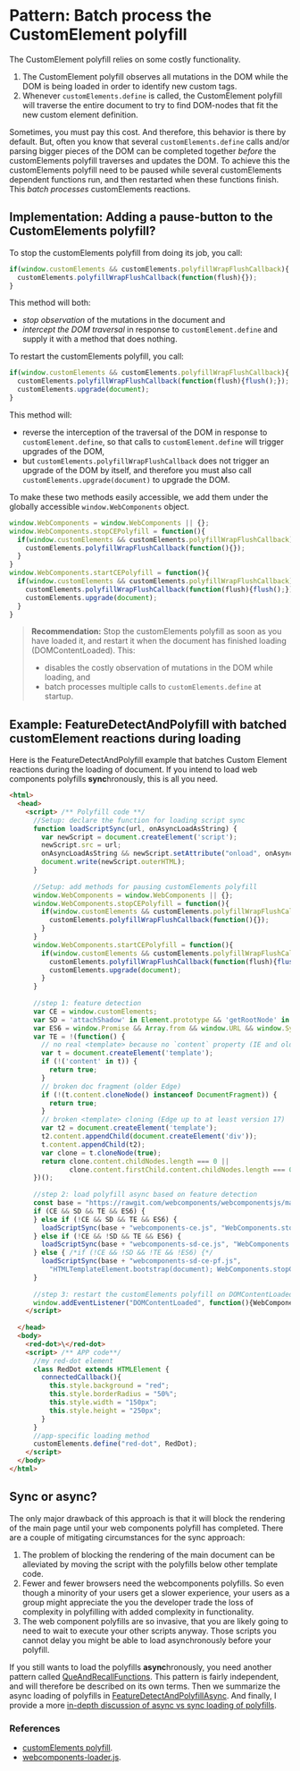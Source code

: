 # Pattern: Batch process the CustomElement polyfill
The CustomElement polyfill relies on some costly functionality.
1. The CustomElement polyfill observes all mutations in the DOM while the DOM is being 
loaded in order to identify new custom tags.
2. Whenever `customElements.define` is called, the CustomElement 
polyfill will traverse the entire document to try to find DOM-nodes that fit the 
new custom element definition.

Sometimes, you must pay this cost. And therefore, this behavior is there by default.
But, often you know that several `customElements.define` calls and/or parsing bigger pieces 
of the DOM can be completed together *before* the customElements polyfill traverses 
and updates the DOM.
To achieve this the customElements polyfill need to be paused 
while several customElements dependent functions run, and then restarted when
these functions finish.
This *batch processes* customElements reactions.

## Implementation: Adding a pause-button to the CustomElements polyfill?
To stop the customElements polyfill from doing its job, you call:
```javascript
if(window.customElements && customElements.polyfillWrapFlushCallback){
  customElements.polyfillWrapFlushCallback(function(flush){});
}
```
This method will both:
* *stop observation* of the mutations in the document and
* *intercept the DOM traversal* in response to `customElement.define` and 
supply it with a method that does nothing.

To restart the customElements polyfill, you call:
```javascript
if(window.customElements && customElements.polyfillWrapFlushCallback){
  customElements.polyfillWrapFlushCallback(function(flush){flush();});
  customElements.upgrade(document);                                     
}
```
This method will:
* reverse the interception of the traversal of the DOM in response to `customElement.define`,
so that calls to `customElement.define` will trigger upgrades of the DOM,
* but `customElements.polyfillWrapFlushCallback` does not trigger an upgrade of the DOM
by itself, and therefore you must also call `customElements.upgrade(document)` to upgrade the DOM.

To make these two methods easily accessible, we add them under the globally accessible 
`window.WebComponents` object.

```javascript
window.WebComponents = window.WebComponents || {};
window.WebComponents.stopCEPolyfill = function(){
  if(window.customElements && customElements.polyfillWrapFlushCallback){
    customElements.polyfillWrapFlushCallback(function(){});
  }
}
window.WebComponents.startCEPolyfill = function(){
  if(window.customElements && customElements.polyfillWrapFlushCallback){
    customElements.polyfillWrapFlushCallback(function(flush){flush();});
    customElements.upgrade(document);                                     
  }
}
```

> **Recommendation:** Stop the customElements polyfill as soon as you have loaded it, and 
> restart it when the document has finished loading (DOMContentLoaded). This:
> * disables the costly observation of mutations in the DOM while loading, and 
> * batch processes multiple calls to `customElements.define` at startup.

## Example: FeatureDetectAndPolyfill with batched customElement reactions during loading
Here is the FeatureDetectAndPolyfill example that 
batches Custom Element reactions during the loading of document.
If you intend to load web components polyfills **sync**hronously, this is all you need.

```html
<html>
  <head>                        
    <script> /** Polyfill code **/
      //Setup: declare the function for loading script sync
      function loadScriptSync(url, onAsyncLoadAsString) {
        var newScript = document.createElement('script');
        newScript.src = url;
        onAsyncLoadAsString && newScript.setAttribute("onload", onAsyncLoadAsString);
        document.write(newScript.outerHTML);
      }
      
      //Setup: add methods for pausing customElements polyfill
      window.WebComponents = window.WebComponents || {};
      window.WebComponents.stopCEPolyfill = function(){
        if(window.customElements && customElements.polyfillWrapFlushCallback){
          customElements.polyfillWrapFlushCallback(function(){});
        }
      }
      window.WebComponents.startCEPolyfill = function(){
        if(window.customElements && customElements.polyfillWrapFlushCallback){
          customElements.polyfillWrapFlushCallback(function(flush){flush();});
          customElements.upgrade(document);                                     
        }
      }
    
      //step 1: feature detection
      var CE = window.customElements; 
      var SD = 'attachShadow' in Element.prototype && 'getRootNode' in Element.prototype;
      var ES6 = window.Promise && Array.from && window.URL && window.Symbol;
      var TE = !(function() {
        // no real <template> because no `content` property (IE and older browsers)
        var t = document.createElement('template');
        if (!('content' in t)) {
          return true;
        }
        // broken doc fragment (older Edge)
        if (!(t.content.cloneNode() instanceof DocumentFragment)) {
          return true;
        }
        // broken <template> cloning (Edge up to at least version 17)
        var t2 = document.createElement('template');
        t2.content.appendChild(document.createElement('div'));
        t.content.appendChild(t2);
        var clone = t.cloneNode(true);
        return clone.content.childNodes.length === 0 || 
               clone.content.firstChild.content.childNodes.length === 0;
      })();
      
      //step 2: load polyfill async based on feature detection
      const base = "https://rawgit.com/webcomponents/webcomponentsjs/master/bundles/";
      if (CE && SD && TE && ES6) {                                                          //[1]                                 
      } else if (!CE && SD && TE && ES6) {                                                   
        loadScriptSync(base + "webcomponents-ce.js", "WebComponents.stopCEPolyfill();");       
      } else if (!CE && !SD && TE && ES6) {                                                  
        loadScriptSync(base + "webcomponents-sd-ce.js", "WebComponents.stopCEPolyfill();");    
      } else { /*if (!CE && !SD && !TE && !ES6) {*/                                          
        loadScriptSync(base + "webcomponents-sd-ce-pf.js",   
          "HTMLTemplateElement.bootstrap(document); WebComponents.stopCEPolyfill();");
      }
      
      //step 3: restart the customElements polyfill on DOMContentLoaded
      window.addEventListener("DOMContentLoaded", function(){WebComponents.startCEPolyfill();});
    </script>
    
  </head>
  <body>
    <red-dot>\</red-dot>
    <script> /** APP code**/
      //my red-dot element
      class RedDot extends HTMLElement {
        connectedCallback(){
          this.style.background = "red";
          this.style.borderRadius = "50%";
          this.style.width = "150px";
          this.style.height = "250px";
        }
      }
      //app-specific loading method
      customElements.define("red-dot", RedDot);
    </script>
  </body>
</html>
```
## Sync or async?
The only major drawback of this approach is that it will block the rendering of the main page 
until your web components polyfill has completed.
There are a couple of mitigating circumstances for the sync approach:
1. The problem of blocking the rendering of the main document can be alleviated 
by moving the script with the polyfills below other template code.
2. Fewer and fewer browsers need the webcomponents polyfills. 
So even though a minority of your users get a slower experience,
your users as a group might appreciate the you the developer trade 
the loss of complexity in polyfilling with added complexity in functionality.
3. The web component polyfills are so invasive, that you are likely going to need to wait to 
execute your other scripts anyway. Those scripts you cannot delay you might be able to load 
asynchronously before your polyfill.

If you still wants to load the polyfills **async**hronously, 
you need another pattern called [QueAndRecallFunctions](Pattern5_QueAndRecallFunctions.md).
This pattern is fairly independent, and will therefore be described on its own terms.
Then we summarize the async loading of polyfills in [FeatureDetectAndPolyfillAsync](Pattern6_FeatureDetectAndPolyfillAsync.md).
And finally, I provide a more [in-depth discussion of async vs sync loading of polyfills](Discussion_sync_vs_async_polyfilling.md).

### References
* [customElements polyfill](https://github.com/webcomponents/webcomponentsjs/customElements).
* [webcomponents-loader.js](https://github.com/webcomponents/webcomponentsjs/).


<!--
TODO Exemplify "flickering layout" problems of slow customElements:
1. Lets say you have a web page with 10 different custom elements.
2. Each of these elements greatly change their size and shape and appearance once they get 
connected to the DOM. 
3. Now, if you update all these web components one by one, and 
these operations happens to be spread out across time and different frames.
4. Then your web page might completely change its appearance every time one 
of the elements gets updated, ie. 10 times or more. 
-->

